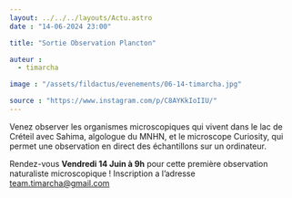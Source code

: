 ```yaml
---
layout: ../../../layouts/Actu.astro
date : "14-06-2024 23:00"

title: "Sortie Observation Plancton"

auteur :
  - timarcha

image : "/assets/fildactus/evenements/06-14-timarcha.jpg"

source : "https://www.instagram.com/p/C8AYKkIoIIU/"
---
```


Venez observer les organismes microscopiques qui vivent dans le lac de Créteil avec Sahima, algologue du MNHN, et le microscope Curiosity, qui permet une observation en direct des échantillons sur un ordinateur.

Rendez-vous __Vendredi 14 Juin à 9h__ pour cette première observation naturaliste microscopique ! Inscription a l’adresse team.timarcha@gmail.com